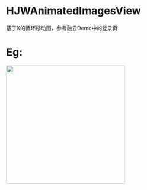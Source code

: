 # HJWAnimatedImagesView
 基于X的循环移动图，参考融云Demo中的登录页
# Eg:
<img src="http://ofaxaig0m.bkt.clouddn.com/1.gif" width="320"><br/>
